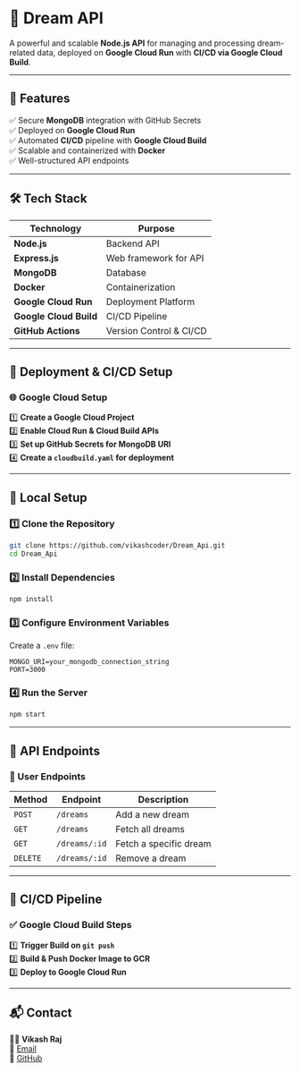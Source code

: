
# 🚀 Dream API  

A powerful and scalable **Node.js API** for managing and processing dream-related data, deployed on **Google Cloud Run** with **CI/CD via Google Cloud Build**.

---

## 📌 Features  
✅ Secure **MongoDB** integration with GitHub Secrets  
✅ Deployed on **Google Cloud Run**  
✅ Automated **CI/CD** pipeline with **Google Cloud Build**  
✅ Scalable and containerized with **Docker**  
✅ Well-structured API endpoints  

---

## 🛠️ Tech Stack  

| Technology     | Purpose                      |
|---------------|------------------------------|
| **Node.js**   | Backend API                  |
| **Express.js**| Web framework for API        |
| **MongoDB**   | Database                     |
| **Docker**    | Containerization             |
| **Google Cloud Run** | Deployment Platform  |
| **Google Cloud Build** | CI/CD Pipeline    |
| **GitHub Actions** | Version Control & CI/CD |

---

## 🚀 Deployment & CI/CD Setup  

### 🌐 **Google Cloud Setup**  
1️⃣ **Create a Google Cloud Project**  
2️⃣ **Enable Cloud Run & Cloud Build APIs**  
3️⃣ **Set up GitHub Secrets for MongoDB URI**  
4️⃣ **Create a `cloudbuild.yaml` for deployment**  

---

## 🔧 Local Setup  

### **1️⃣ Clone the Repository**
```sh
git clone https://github.com/vikashcoder/Dream_Api.git
cd Dream_Api
```

### **2️⃣ Install Dependencies**
```sh
npm install
```

### **3️⃣ Configure Environment Variables**  
Create a `.env` file:  
```
MONGO_URI=your_mongodb_connection_string
PORT=3000
```

### **4️⃣ Run the Server**
```sh
npm start
```

---

## 📌 API Endpoints  

### **👤 User Endpoints**  
| Method | Endpoint       | Description        |
|--------|--------------|------------------|
| `POST` | `/dreams`    | Add a new dream |
| `GET`  | `/dreams`    | Fetch all dreams |
| `GET`  | `/dreams/:id` | Fetch a specific dream |
| `DELETE` | `/dreams/:id` | Remove a dream |

---

## 🎯 CI/CD Pipeline  

### **✅ Google Cloud Build Steps**  
1️⃣ **Trigger Build on `git push`**  
2️⃣ **Build & Push Docker Image to GCR**  
3️⃣ **Deploy to Google Cloud Run**  



---

## 📬 Contact  
👨‍💻 **Vikash Raj**  
📧 [Email](mailto:vikashcoder@example.com)  
🔗 [GitHub](https://github.com/vikashcoder)  


 
 

